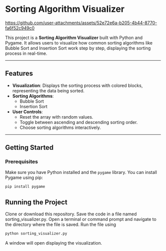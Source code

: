 # Sorting Algorithm Visualizer

https://github.com/user-attachments/assets/52e72e6a-b205-4b44-8770-fa6f52c949c0


This project is a **Sorting Algorithm Visualizer** built with Python and Pygame. It allows users to visualize how common sorting algorithms like Bubble Sort and Insertion Sort work step by step, displaying the sorting process in real-time.

---

## Features
- **Visualization**: Displays the sorting process with colored blocks, representing the data being sorted.
- **Sorting Algorithms**:
  - Bubble Sort
  - Insertion Sort
- **User Controls**:
  - Reset the array with random values.
  - Toggle between ascending and descending sorting order.
  - Choose sorting algorithms interactively.

---

## Getting Started

### Prerequisites
Make sure you have Python installed and the `pygame` library. You can install Pygame using pip:

```bash
pip install pygame
```

## Running the Project
Clone or download this repository.
Save the code in a file named sorting_visualizer.py.
Open a terminal or command prompt and navigate to the directory where the file is saved.
Run the file using
```bash
python sorting_visualizer.py
```

A window will open displaying the visualization.

